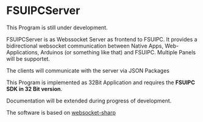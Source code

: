 <h1>FSUIPCServer</h1>

This Program is still under development.

FSUIPCServer is as Webssocket Server as frontend to FSUIPC.
It provides a bidirectional websocket communication between Native Apps, Web-Applications, Arduinos (or something like that)  and FSUIPC.
Multiple Panels will be supportet.

The clients will communicate with the server via JSON Packages

This Program is implemented as 32Bit Application and requires the <b>FSUIPC SDK in 32 Bit version</b>. 

Documentation will be extended during progress of development.

The software is based on <a href="https://github.com/sta/websocket-sharp" target="_blank">websocket-sharp</a>
